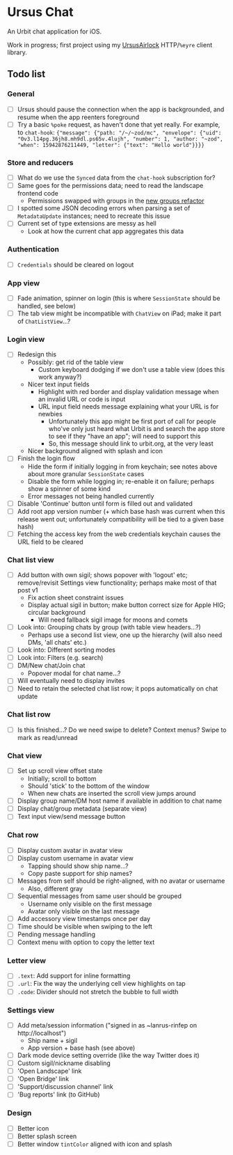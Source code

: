 # Ursus Chat

An Urbit chat application for iOS.

Work in progress; first project using my [UrsusAirlock](https://github.com/dclelland/UrsusAirlock) HTTP/`%eyre` client library.

## Todo list

### General

- [ ] Ursus should pause the connection when the app is backgrounded, and resume when the app reenters foreground
- [ ] Try a basic `%poke` request, as haven't done that yet really. For example, to `chat-hook`: `{"message": {"path: "/~/~zod/mc", "envelope": {"uid": "0v3.l14pg.36jh8.mh9dl.ps65v.4lujh", "number": 1, "author: "~zod", "when": 15942876211449, "letter": {"text": "Hello world"}}}}`

### Store and reducers

- [ ] What do we use the `Synced` data from the `chat-hook` subscription for?
- [ ] Same goes for the permissions data; need to read the landscape frontend code
    - Permissions swapped with groups in the [new groups refactor](https://github.com/urbit/urbit/compare/lf/groups-refactor#diff-516b27b1aa5e14dab4867795e7f50203R166)
- [ ] I spotted some JSON decoding errors when parsing a set of `MetadataUpdate` instances; need to recreate this issue
- [ ] Current set of type extensions are messy as hell
    - Look at how the current chat app aggregates this data

### Authentication

- [ ] `Credentials` should be cleared on logout

### App view

- [ ] Fade animation, spinner on login (this is where `SessionState` should be handled, see below)
- [ ] The tab view might be incompatible with `ChatView` on iPad; make it part of `ChatListView`...?

### Login view

- [ ] Redesign this
    - Possibly: get rid of the table view
        - Custom keyboard dodging if we don't use a table view (does this work anyway?)
    - Nicer text input fields
        - Highlight with red border and display validation message when an invalid URL or code is input
        - URL input field needs message explaining what your URL is for newbies
            - Unfortunately this app might be first port of call for people who've only just heard what Urbit is and search the app store to see if they "have an app"; will need to support this
            - So, this message should link to urbit.org, at the very least
    - Nicer background aligned with splash and icon
- [ ] Finish the login flow
    - Hide the form if initially logging in from keychain; see notes above about more granular `SessionState` cases
    - Disable the form while logging in; re-enable it on failure; perhaps show a spinner of some kind
    - Error messages not being handled currently
- [ ] Disable 'Continue' button until form is filled out and validated
- [ ] Add root app version number (+ which base hash was current when this release went out; unfortunately compatibility will be tied to a given base hash)
- [ ] Fetching the access key from the web credentials keychain causes the URL field to be cleared

### Chat list view

- [ ] Add button with own sigil; shows popover with 'logout' etc; remove/revisit Settings view functionality; perhaps make most of that post v1
    - Fix action sheet constraint issues
    - Display actual sigil in button; make button correct size for Apple HIG; circular background
        - Will need fallback sigil image for moons and comets
- [ ] Look into: Grouping chats by group (with table view headers...?)
    - Perhaps use a second list view, one up the hierarchy (will also need DMs, 'all chats' etc.)
- [ ] Look into: Different sorting modes
- [ ] Look into: Filters (e.g. search)
- [ ] DM/New chat/Join chat
    - Popover modal for chat name...?
- [ ] Will eventually need to display invites
- [ ] Need to retain the selected chat list row; it pops automatically on chat update

### Chat list row

- [ ] Is this finished...? Do we need swipe to delete? Context menus? Swipe to mark as read/unread

### Chat view

- [ ] Set up scroll view offset state
    - Initially; scroll to bottom
    - Should 'stick' to the bottom of the window
    - When new chats are inserted the scroll view jumps around
- [ ] Display group name/DM host name if available in addition to chat name
- [ ] Display chat/group metadata (separate view)
- [ ] Text input view/send message button

### Chat row

- [ ] Display custom avatar in avatar view
- [ ] Display custom username in avatar view
    - Tapping should show ship name...?
    - Copy paste support for ship names?
- [ ] Messages from self should be right-aligned, with no avatar or username
    - Also, different gray
- [ ] Sequential messages from same user should be grouped
    - Username only visible on the first message
    - Avatar only visible on the last message
- [ ] Add accessory view timestamps once per day
- [ ] Time should be visible when swiping to the left
- [ ] Pending message handling
- [ ] Context menu with option to copy the letter text

### Letter view

- [ ] `.text`: Add support for inline formatting
- [ ] `.url`: Fix the way the underlying cell view highlights on tap
- [ ] `.code`: Divider should not stretch the bubble to full width

### Settings view

- [ ] Add meta/session information ("signed in as ~lanrus-rinfep on http://localhost")
    - Ship name + sigil
    - App version + base hash (see above)
- [ ] Dark mode device setting override (like the way Twitter does it)
- [ ] Custom sigil/nickname disabling
- [ ] 'Open Landscape' link
- [ ] 'Open Bridge' link
- [ ] 'Support/discussion channel' link
- [ ] 'Bug reports' link (to GitHub)

### Design

- [ ] Better icon
- [ ] Better splash screen
- [ ] Better window `tintColor` aligned with icon and splash
